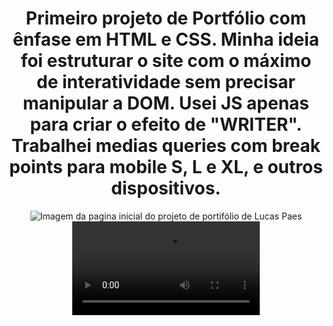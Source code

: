 <div align="center">
  <h1>Primeiro projeto de Portfólio com ênfase em HTML e CSS.
Minha ideia foi estruturar o site com o máximo de interatividade sem precisar manipular a DOM.
Usei JS apenas para criar o efeito de "WRITER".
Trabalhei medias queries com break points para mobile S, L e XL, e outros dispositivos.</h1>
  <img src="https://github.com/LucasPaeslp/Portif-lio-Lucas-Paes/assets/125366778/15486f30-1041-4e96-9691-87123e669822" alt="Imagem da pagina inicial do projeto de portifólio de Lucas Paes" />
  <video autoplay src="https://github.com/LucasPaeslp/Portif-lio-Lucas-Paes/assets/125366778/4ececce5-3561-433c-9a40-3e8277c81dd8" alt="" />
</div>


